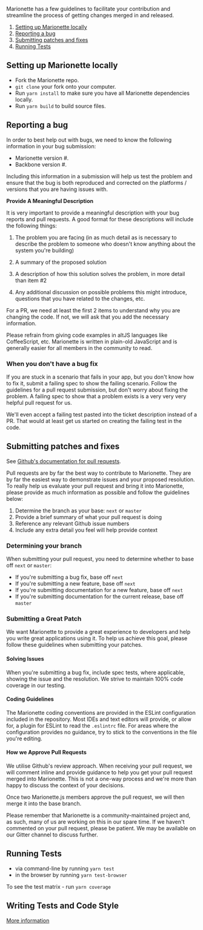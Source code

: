 Marionette has a few guidelines to facilitate your contribution and streamline
the process of getting changes merged in and released.

1. [Setting up Marionette locally](#setting-up-marionette-locally)
2. [Reporting a bug](#reporting-a-bug)
3. [Submitting patches and fixes](#submitting-patches-and-fixes)
4. [Running Tests](#running-tests)


## Setting up Marionette locally

* Fork the Marionette repo.
* `git clone` your fork onto your computer.
* Run `yarn install` to make sure you have all Marionette dependencies locally.
* Run `yarn build` to build source files.

## Reporting a bug

In order to best help out with bugs, we need to know the following information
in your bug submission:

* Marionette version #.
* Backbone version #.

Including this information in a submission will help us test the problem and
ensure that the bug is both reproduced and corrected on the platforms /
versions that you are having issues with.

<a name="format-desc"></a>**Provide A Meaningful Description**

It is very important to provide a meaningful description with your bug reports
and pull requests. A good format for these descriptions will include the
following things:

1. The problem you are facing (in as much detail as is necessary to describe
the problem to someone who doesn't know anything about the system you're
building)

2. A summary of the proposed solution

3. A description of how this solution solves the problem, in more detail than
item #2

4. Any additional discussion on possible problems this might introduce,
questions that you have related to the changes, etc.

For a PR, we need at least the first 2 items to understand why you are changing
the code. If not, we will ask that you add the necessary information.

Please refrain from giving code examples in altJS languages like CoffeeScript,
etc. Marionette is written in plain-old JavaScript and is generally easier for all
members in the community to read.

### When you don't have a bug fix

If you are stuck in a scenario that fails in your app, but you don't know how to
fix it, submit a failing spec to show the failing scenario. Follow the
guidelines for a pull request submission, but don't worry about fixing the
problem. A failing spec to show that a problem exists is a very very very
helpful pull request for us.

We'll even accept a failing test pasted into the ticket description instead of a
PR. That would at least get us started on creating the failing test in the code.

## Submitting patches and fixes

See [Github's documentation for pull
requests](https://help.github.com/articles/using-pull-requests).

Pull requests are by far the best way to contribute to Marionette. They are by
far the easiest way to demonstrate issues and your proposed resolution. To
really help us evaluate your pull request and bring it into Marionette, please
provide as much information as possible and follow the guidelines below:

1. Determine the branch as your base: `next` or `master`
2. Provide a brief summary of what your pull request is doing
3. Reference any relevant Github issue numbers
4. Include any extra detail you feel will help provide context

### Determining your branch

When submitting your pull request, you need to determine whether to base off
`next` or `master`:

* If you're submitting a bug fix, base off `next`
* If you're submitting a new feature, base off `next`
* If you're submitting documentation for a new feature, base off `next`
* If you're submitting documentation for the current release, base off `master`

### Submitting a Great Patch

We want Marionette to provide a great experience to developers and help you
write great applications using it. To help us achieve this goal, please follow
these guidelines when submitting your patches.

#### Solving Issues

When you're submitting a bug fix, include spec tests, where applicable, showing
the issue and the resolution. We strive to maintain 100% code coverage in our
testing.

#### Coding Guidelines

The Marionette coding conventions are provided in the ESLint configuration
included in the repository. Most IDEs and text editors will provide, or allow
for, a plugin for ESLint to read the `.eslintrc` file.
For areas where the configuration provides no guidance, try to stick to the
conventions in the file you're editing.

#### How we Approve Pull Requests

We utilise Github's review approach. When receiving your pull request, we will
comment inline and provide guidance to help you get your pull request merged
into Marionette. This is not a one-way process and we're more than happy to
discuss the context of your decisions.

Once two Marionette.js members approve the pull request, we will then merge it
into the base branch.

Please remember that Marionette is a community-maintained project and, as such,
many of us are working on this in our spare time. If we haven't commented on
your pull request, please be patient. We may be available on our Gitter channel
to discuss further.

## Running Tests

* via command-line by running `yarn test`
* in the browser by running `yarn test-browser`

To see the test matrix - run `yarn coverage`

## Writing Tests and Code Style

[More information]('test/unit/README.md')
